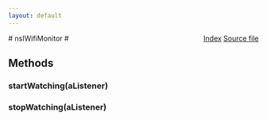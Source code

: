 ```yaml
---
layout: default
---
```

<div class='links' style='float:right'><a href="../index.html">Index</a>
<a href="http://dxr.mozilla.org/mozilla-central/source/netwerk/wifi/nsIWifiMonitor.idl">Source file</a>
</div>
# nsIWifiMonitor #

## Methods ##

### startWatching(aListener) ###

### stopWatching(aListener) ###
